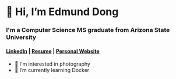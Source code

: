 # 👋 Hi, I’m Edmund Dong

### I'm a Computer Science MS graduate from Arizona State University

#### [LinkedIn](https://www.linkedin.com/in/edmunddong/) | [Resume](https://drive.google.com/file/d/13e2Vdr7wqwIxYWrdCoM8ZOL7lF71KG6h/view) | [Personal Website](https://eedong.dev/)

- 👀 I'm interested in photography
- 🌱 I’m currently learning Docker

